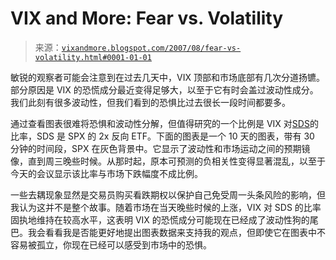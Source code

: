 <!--yml

category: 未分类

date: 2024-05-18 19:03:09

-->

# VIX and More: Fear vs. Volatility

> 来源：[`vixandmore.blogspot.com/2007/08/fear-vs-volatility.html#0001-01-01`](http://vixandmore.blogspot.com/2007/08/fear-vs-volatility.html#0001-01-01)

敏锐的观察者可能会注意到在过去几天中，VIX 顶部和市场底部有几次分道扬镳。部分原因是 VIX 的恐慌成分最近变得足够大，以至于它有时会盖过波动性成分。我们此刻有很多波动性，但我们看到的恐惧比过去很长一段时间都要多。

通过查看图表很难将恐惧和波动性分解，但值得研究的一个比例是 VIX 对[SDS](http://finance.google.com/finance?q=sds&hl=en)的比率，SDS 是 SPX 的 2x 反向 ETF。下面的图表是一个 10 天的图表，带有 30 分钟的时间段，SPX 在灰色背景中。它显示了波动性和市场运动之间的预期镜像，直到周三晚些时候。从那时起，原本可预测的负相关性变得显著混乱，以至于今天的会议显示该比率与市场下跌幅度不成比例。

一些去耦现象显然是交易员购买看跌期权以保护自己免受周一头条风险的影响，但我认为这并不是整个故事。随着市场在当天晚些时候的上涨，VIX 对 SDS 的比率固执地维持在较高水平，这表明 VIX 的恐慌成分可能现在已经成了波动性狗的尾巴。我会看看我是否能更好地提出图表数据来支持我的观点，但即使它在图表中不容易被孤立，你现在已经可以感受到市场中的恐惧。
